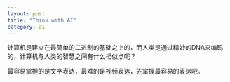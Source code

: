 ```yaml
---
layout: post
title: "Think with AI"
category: ai
---
```


计算机是建立在最简单的二进制的基础之上的，而人类是通过精妙的DNA来编码的，计算机与人类的智慧之间有什么相似点呢？

最容易掌握的是文字表达，最难的是视频表达，先掌握最容易的表达吧。

